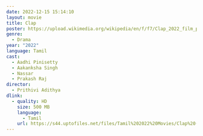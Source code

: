 ```yaml
---
date: 2022-12-15 15:14:10
layout: movie
title: Clap
poster: https://upload.wikimedia.org/wikipedia/en/f/f7/Clap_2022_film_poster.jpg
genre:
  - Drama
year: "2022"
language: Tamil
cast:
  - Aadhi Pinisetty
  - Aakanksha Singh
  - Nassar
  - Prakash Raj
director:
  - Prithivi Adithya
dlink:
  - quality: HD
    size: 500 MB
    language:
      - Tamil
    url: https://s44.uptofiles.net/files/Tamil%202022%20Movies/Clap%20(2022)/Clap%20(Original)/Clap%20(640x360)/Clap%202022%20HD.mp4
---
```

